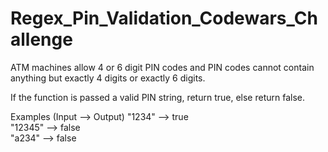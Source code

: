 # Regex_Pin_Validation_Codewars_Challenge
ATM machines allow 4 or 6 digit PIN codes and PIN codes cannot contain anything but exactly 4 digits or exactly 6 digits.

If the function is passed a valid PIN string, return true, else return false.

Examples (Input --> Output)
"1234"   -->  true
<br>
"12345"  -->  false
<br>
"a234"   -->  false
